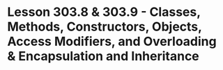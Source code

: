 # Lesson 303.8 & 303.9 - Classes, Methods, Constructors, Objects, Access Modifiers, and Overloading & Encapsulation and Inheritance
